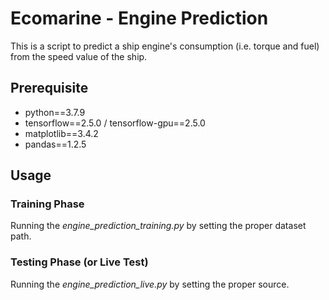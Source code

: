 # Ecomarine - Engine Prediction

This is a script to predict a ship engine's consumption (i.e. torque and fuel) from the speed value of the ship.

## Prerequisite
- python==3.7.9
- tensorflow==2.5.0 / tensorflow-gpu==2.5.0
- matplotlib==3.4.2
- pandas==1.2.5

## Usage
### Training Phase
Running the <i>engine_prediction_training.py</i> by setting the proper dataset path.

### Testing Phase (or Live Test)
Running the <i>engine_prediction_live.py</i> by setting the proper source.
